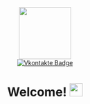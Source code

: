 <div id="header" align="center">
  <img src="https://media.giphy.com/media/v1.Y2lkPTc5MGI3NjExbzNsc3d2cTZlMnRjYzVnaGRvZ3RhM3hybnducWpobng1dmo2cnh2NiZlcD12MV9pbnRlcm5hbF9naWZfYnlfaWQmY3Q9Zw/bGgsc5mWoryfgKBx1u/giphy.gif" width="120"/>
</div>
<div id="badges" align="center">
  <a href="https://vk.com/romzazka">
    <img src="https://img.shields.io/badge/Vkontakte-blue?style=for-the-badge&logo=vkontakte&logoColor=white" alt="Vkontakte Badge"/>
  </a>
<!-- <a href="">
    <img src="https://img.shields.io/badge/YouTube-red?style=for-the-badge&logo=youtube&logoColor=white" alt="Youtube Badge"/>
  </a> 
  <a href="https://t.me/@Romzazka"/>
    <img src="https://img.shields.io/badge/Telegram-blue?style=for-the-badge&logo=telegram&logoColor=white" alt="Telegram Badge"/>
  </a> -->
</div>

  <div id="badges" align="center">
  <img src="https://komarev.com/ghpvc//?username=Molchun43&style=flat-square&color=grey" alt=""/>
  <h1>
  Welcome!
  <img src="https://media.giphy.com/media/hvRJCLFzcasrR4ia7z/giphy.gif" width="30px"/>
</h1>  
  </div>
 
</div>

